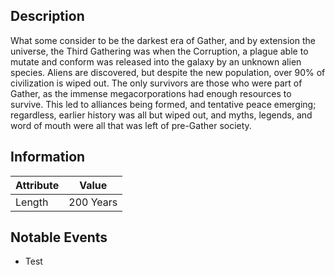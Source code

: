 ## Description
What some consider to be the darkest era of Gather, and by extension the universe, the Third Gathering was when the Corruption, a plague able to mutate and conform was released into the galaxy by an unknown alien species. Aliens are discovered, but despite the new population, over 90% of civilization is wiped out. The only survivors are those who were part of Gather, as the immense megacorporations had enough resources to survive. This led to alliances being formed, and tentative peace emerging; regardless, earlier history was all but wiped out, and myths, legends, and word of mouth were all that was left of pre-Gather society. 

## Information

| Attribute | Value |
| ----------- | ----------- |
| Length | 200 Years |

## Notable Events
- Test